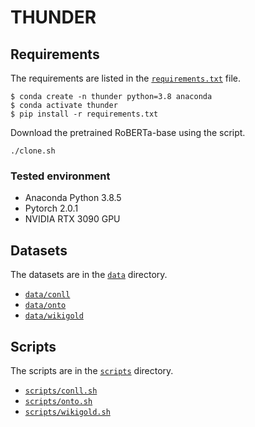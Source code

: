 # THUNDER

## Requirements

The requirements are listed in the [`requirements.txt`](requirements.txt) file.

```
$ conda create -n thunder python=3.8 anaconda
$ conda activate thunder
$ pip install -r requirements.txt
```

Download the pretrained RoBERTa-base using the script.

`./clone.sh`

### Tested environment

* Anaconda Python 3.8.5
* Pytorch 2.0.1
* NVIDIA RTX 3090 GPU

## Datasets

The datasets are in the [`data`](data) directory.

* [`data/conll`](data/conll)
* [`data/onto`](data/onto)
* [`data/wikigold`](data/wikigold)

## Scripts

The scripts are in the [`scripts`](scripts) directory.

* [`scripts/conll.sh`](scripts/conll.sh)
* [`scripts/onto.sh`](scripts/onto.sh)
* [`scripts/wikigold.sh`](scripts/wikigold.sh)
